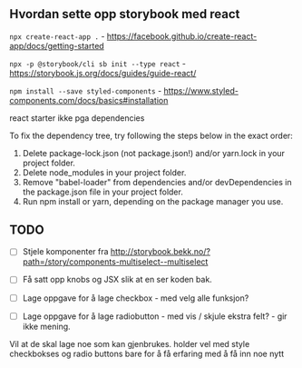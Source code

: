 #

## Hvordan sette opp storybook med react

`npx create-react-app .` - https://facebook.github.io/create-react-app/docs/getting-started

`npx -p @storybook/cli sb init --type react` - https://storybook.js.org/docs/guides/guide-react/

`npm install --save styled-components` - https://www.styled-components.com/docs/basics#installation

react starter ikke pga dependencies

To fix the dependency tree, try following the steps below in the exact order:

1. Delete package-lock.json (not package.json!) and/or yarn.lock in your project folder.
2. Delete node_modules in your project folder.
3. Remove "babel-loader" from dependencies and/or devDependencies in the package.json file in your project folder.
4. Run npm install or yarn, depending on the package manager you use.

## TODO

- [ ] Stjele komponenter fra http://storybook.bekk.no/?path=/story/components-multiselect--multiselect

- [ ] Få satt opp knobs og JSX slik at en ser koden bak.
- [ ] Lage oppgave for å lage checkbox - med velg alle funksjon?
- [ ] Lage oppgave for å lage radiobutton - med vis / skjule ekstra felt? - gir ikke mening.

Vil at de skal lage noe som kan gjenbrukes. holder vel med style checkbokses og radio buttons bare for å få erfaring med å få inn noe nytt
